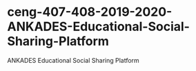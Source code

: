 # ceng-407-408-2019-2020-ANKADES-Educational-Social-Sharing-Platform
ANKADES Educational Social Sharing Platform
